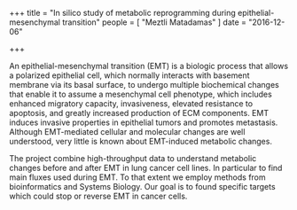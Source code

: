+++
title = "In silico study of metabolic reprogramming during epithelial-mesenchymal transition"
people = [
  "Meztli Matadamas"
]
date = "2016-12-06"

+++

An epithelial-mesenchymal transition (EMT) is a biologic process that allows a polarized epithelial cell, which normally interacts with basement membrane via its basal surface, to undergo multiple biochemical changes that enable it to assume a mesenchymal cell phenotype, which includes enhanced migratory capacity, invasiveness, elevated resistance to apoptosis, and greatly increased production of ECM components. EMT induces invasive properties in epithelial tumors and promotes metastasis. Although EMT-mediated cellular and molecular changes are well understood, very little is known about EMT-induced metabolic changes.

The project combine high-throughput data to understand metabolic changes before and after EMT in lung cancer cell lines. In particular to find main fluxes used during EMT.  To that extent we employ methods from bioinformatics and Systems Biology. Our goal is to found specific targets which could stop  or reverse EMT in cancer cells.
